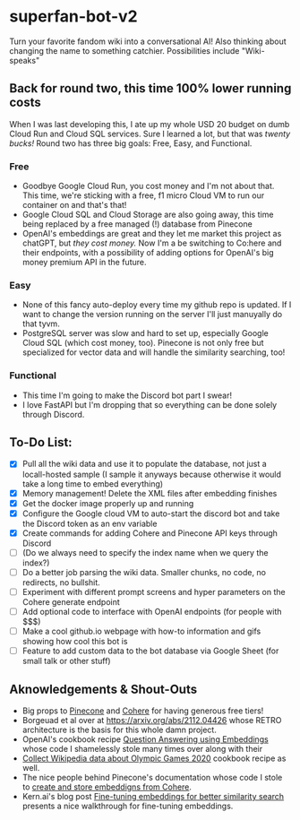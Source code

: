 # superfan-bot-v2
Turn your favorite fandom wiki into a conversational AI!
Also thinking about changing the name to something catchier. Possibilities include "Wiki-speaks"

## Back for round two, this time 100% lower running costs
When I was last developing this, I ate up my whole USD 20 budget on dumb Cloud Run and Cloud SQL services. Sure I learned a lot, but that was _twenty bucks!_ Round two has three big goals: Free, Easy, and Functional.

### Free
* Goodbye Google Cloud Run, you cost money and I'm not about that. This time, we're sticking with a free, f1 micro Cloud VM to run our container on and that's that!
* Google Cloud SQL and Cloud Storage are also going away, this time being replaced by a free managed (!) database from Pinecone
* OpenAI's embeddings are great and they let me market this project as chatGPT, but _they cost money._ Now I'm a be switching to Co:here and their endpoints, with a possibility of adding options for OpenAI's big money premium API in the future.

### Easy
* None of this fancy auto-deploy every time my github repo is updated. If I want to change the version running on the server I'll just manuyally do that tyvm. 
* PostgreSQL server was slow and hard to set up, especially Google Cloud SQL (which cost money, too). Pinecone is not only free but specialized for vector data and will handle the similarity searching, too!

### Functional
* This time I'm going to make the Discord bot part I swear! 
* I love FastAPI but I'm dropping that so everything can be done solely through Discord.

## To-Do List:
- [x] Pull all the wiki data and use it to populate the database, not just a locall-hosted sample (I sample it anyways because otherwise it would take a long time to embed everything)
- [x] Memory management! Delete the XML files after embedding finishes
- [x] Get the docker image properly up and running 
- [x] Configure the Google cloud VM to auto-start the discord bot and take the Discord token as an env variable
- [x] Create commands for adding Cohere and Pinecone API keys through Discord
- [ ] (Do we always need to specify the index name when we query the index?)
- [ ] Do a better job parsing the wiki data. Smaller chunks, no code, no redirects, no bullshit.
- [ ] Experiment with different prompt screens and hyper parameters on the Cohere generate endpoint
- [ ] Add optional code to interface with OpenAI endpoints (for people with $$$)
- [ ] Make a cool github.io webpage with how-to information and gifs showing how cool this bot is
- [ ] Feature to add custom data to the bot database via Google Sheet (for small talk or other stuff)

## Aknowledgements & Shout-Outs
* Big props to [Pinecone](https://pinecone.io) and [Cohere](https://cohere.ai) for having generous free tiers!
* Borgeuad et al over at https://arxiv.org/abs/2112.04426 whose RETRO architecture is the basis for this whole damn project.
* OpenAI's cookbook recipe [Question Answering using Embeddings](https://github.com/openai/openai-cookbook/blob/main/examples/Question_answering_using_embeddings.ipynb) whose code I shamelessly stole many times over along with their
* [Collect Wikipedia data about Olympic Games 2020](https://github.com/openai/openai-cookbook/blob/838f000935d9df03e75e181cbcea2e306850794b/examples/fine-tuned_qa/olympics-1-collect-data.ipynb) cookbook recipe as well.
* The nice people behind Pinecone's documentation whose code I stole to [create and store embeddigns from Cohere](https://docs.pinecone.io/docs/cohere).
* Kern.ai's blog post [Fine-tuning embeddings for better similarity search](https://dev.to/meetkern/how-to-fine-tune-your-embeddings-for-better-similarity-search-445e) presents a nice walkthrough for fine-tuning embeddings.

